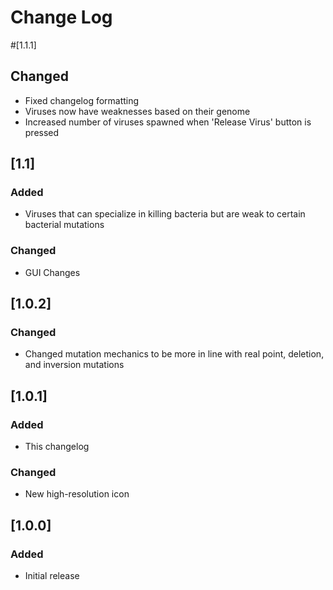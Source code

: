# Change Log

#[1.1.1]
## Changed
- Fixed changelog formatting
- Viruses now have weaknesses based on their genome
- Increased number of viruses spawned when 'Release Virus' button is pressed

## [1.1]
### Added
- Viruses that can specialize in killing bacteria but are weak to certain bacterial mutations
### Changed
- GUI Changes

## [1.0.2]
### Changed
- Changed mutation mechanics to be more in line with real point, deletion, and inversion mutations

## [1.0.1]
### Added
- This changelog
### Changed
- New high-resolution icon

## [1.0.0]
### Added
- Initial release
